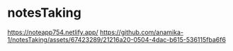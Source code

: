 # notesTaking
https://noteapp754.netlify.app/
https://github.com/anamika-1/notesTaking/assets/67423289/21216a20-0504-4dac-b615-536115fba6f6

